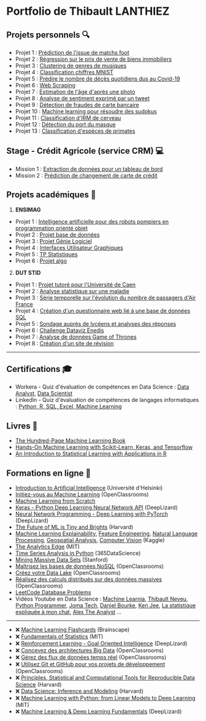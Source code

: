 # Portfolio de Thibault LANTHIEZ

## Projets personnels :mag:

* Projet 1 : [Prédiction de l'issue de matchs foot](https://github.com/ThibaultLanthiez/Prediction-issue-matchs-foot)
* Projet 2 : [Régression sur le prix de vente de biens immobiliers](https://github.com/ThibaultLanthiez/Regression-prix-vente-biens-immobiliers)
* Projet 3 : [Clustering de genres de musiques](https://github.com/ThibaultLanthiez/Clustering-genres-musiques)
* Projet 4 : [Classification chiffres MNIST](https://github.com/ThibaultLanthiez/Classification-chiffres-MNIST)
* Projet 5 : [Prédire le nombre de décès quotidiens dus au Covid-19](https://github.com/ThibaultLanthiez/Prediction-nombre-deces-quotidiens-Covid-19)
* Projet 6 : [Web Scraping](https://github.com/ThibaultLanthiez/Web-scaping)
* Projet 7 : [Estimation de l'âge d'après une photo](https://github.com/ThibaultLanthiez/Estimation-age-photo)
* Projet 8 : [Analyse de sentiment exprimé par un tweet](https://github.com/ThibaultLanthiez/Analyse-sentiment-tweet)
* Projet 9 : [Détection de fraudes de carte bancaire](https://github.com/ThibaultLanthiez/Detection-fraude-carte-bancaire)
* Projet 10 : [Machine learning pour résoudre des sudokus](https://github.com/ThibaultLanthiez/Resolveur-de-sudoku)
* Projet 11 : [Classification d'IRM de cerveau](https://github.com/ThibaultLanthiez/Classification-IRM-cerveau)
* Projet 12 : [Détection du port du masque](https://github.com/ThibaultLanthiez/Detection-port-masque)
* Projet 13 : [Classification d'espèces de primates](https://github.com/ThibaultLanthiez/Classification-especes-primates)

## Stage - Crédit Agricole (service CRM) :computer:

* Mission 1 : [Extraction de données pour un tableau de bord](https://github.com/ThibaultLanthiez/Extraction-donnees-tableau-bord)
* Mission 2 : [Prédiction de changement de carte de crédit](https://github.com/ThibaultLanthiez/Prediction-changement-carte-credit)

## Projets académiques :school_satchel:

1. **ENSIMAG**
* Projet 1 : [Intelligence artificielle pour des robots pompiers en programmation orienté objet](https://github.com/ThibaultLanthiez/Projet-Universite-Caen)
* Projet 2 : [Projet base de données](https://github.com/ThibaultLanthiez/Projet-Universite-Caen)
* Projet 3 : [Projet Génie Logiciel](https://github.com/ThibaultLanthiez/Projet-Universite-Caen)
* Projet 4 : [Interfaces Utilisateur Graphiques](https://github.com/ThibaultLanthiez/Interfaces-Utilisateur-Graphiques)
* Projet 5 : [TP Statistiques](https://github.com/ThibaultLanthiez/Projet-Universite-Caen)
* Projet 6 : [Projet algo](https://github.com/ThibaultLanthiez/Projet-Universite-Caen)

2. **DUT STID**
* Projet 1 : [Projet tutoré pour l'Université de Caen](https://github.com/ThibaultLanthiez/Projet-Universite-Caen)
* Projet 2 : [Analyse statistique sur une maladie](https://github.com/ThibaultLanthiez/Resolveur-de-sudoku)
* Projet 3 : [Série temporelle sur l'évolution du nombre de passagers d'Air France](https://github.com/ThibaultLanthiez/Resolveur-de-sudoku)
* Projet 4 : [Création d'un questionnaire web lié à une base de données SQL](https://github.com/ThibaultLanthiez/Resolveur-de-sudoku)
* Projet 5 : [Sondage auprès de lycéens et analyses des réponses](https://github.com/ThibaultLanthiez/Resolveur-de-sudoku)
* Projet 6 : [Challenge Dataviz Enedis](https://github.com/ThibaultLanthiez/Resolveur-de-sudoku)
* Projet 7 : [Analyse de données Game of Thrones](https://github.com/ThibaultLanthiez/Resolveur-de-sudoku)
* Projet 8 : [Création d'un site de révision](https://github.com/ThibaultLanthiez/Site-revision)

-----

## Certifications :mortar_board:

* Workera - Quiz d'évaluation de compétences en Data Science : [Data Analyst](https://app.workera.ai/public/candidate/certificate?code=XOFK4ULP), [Data Scientist](https://app.workera.ai/public/candidate/certificate?code=B6L1EUNU)
* LinkedIn - Quiz d'évaluation de compétences de langages informatiques : [Python, R, SQL, Excel, Machine Learning](https://www.linkedin.com/in/thibault-lanthiez-3b300b175/)

## Livres :blue_book:

* [The Hundred-Page Machine Learning Book](https://www.amazon.fr/Hundred-Page-Machine-Learning-Book-English-ebook/dp/B07MGCNKXB/ref=sr_1_1?__mk_fr_FR=%C3%85M%C3%85%C5%BD%C3%95%C3%91&crid=2WO6GK9C6JUJ0&dchild=1&keywords=100+pages+machine+learning&qid=1607118238&quartzVehicle=95-1229&replacementKeywords=pages+machine+learning&sprefix=100+pages+%2Caps%2C350&sr=8-1)
* [Hands-On Machine Learning with Scikit-Learn, Keras, and Tensorflow](https://www.amazon.fr/Hands-Machine-Learning-Scikit-learn-Tensorflow/dp/1492032646/ref=pd_lpo_14_t_0/258-0304242-3340961?_encoding=UTF8&pd_rd_i=1492032646&pd_rd_r=b7a34edd-de30-4d8f-8538-8877f20dce05&pd_rd_w=YJud1&pd_rd_wg=SescO&pf_rd_p=a9e8383d-b25d-45ec-acc2-a094dd781c31&pf_rd_r=A5E4EQYGHAPF83RPKMNT&psc=1&refRID=A5E4EQYGHAPF83RPKMNT)
* [An Introduction to Statistical Learning with Applications in R](http://faculty.marshall.usc.edu/gareth-james/ISL/)


## Formations en ligne :rocket:

* [Introduction to Artificial Intelligence](https://www.elementsofai.fr/) (Université d'Helsinki)
* [Initiez-vous au Machine Learning](https://openclassrooms.com/fr/courses/4011851-initiez-vous-au-machine-learning) (OpenClassrooms)
* [Machine Learning from Scratch](https://dafriedman97.github.io/mlbook/content/introduction.html)
* [Keras - Python Deep Learning Neural Network API](https://deeplizard.com/learn/playlist/PLZbbT5o_s2xrwRnXk_yCPtnqqo4_u2YGL) (DeepLizard)
* [Neural Network Programming - Deep Learning with PyTorch](https://deeplizard.com/learn/playlist/PLZbbT5o_s2xrfNyHZsM6ufI0iZENK9xgG) (DeepLizard)
* [The Future of ML is Tiny and Brights](https://online-learning.harvard.edu/course/future-ml-tiny-and-bright?delta=0) (Harvard)
* [Machine Learning Explainability](https://www.kaggle.com/learn/machine-learning-explainability), [Feature Engineering](https://www.kaggle.com/learn/feature-engineering), [Natural Language Processing](https://www.kaggle.com/learn/natural-language-processing), [Geospatial Analysis](https://www.kaggle.com/learn/geospatial-analysis), [Computer Vision](https://www.kaggle.com/learn/computer-vision) (Kaggle)
* [The Analytics Edge](https://www.edx.org/course/the-analytics-edge) (MIT)
* [Time Series Analysis in Python](https://365datascience.teachable.com/courses/enrolled/670446) (365DataScience)
* [Mining Massive Data Sets](https://online.stanford.edu/courses/soe-ycs0007-mining-massive-data-sets) (Stanford)
* [Maîtrisez les bases de données NoSQL](https://openclassrooms.com/fr/courses/4462426-maitrisez-les-bases-de-donnees-nosql) (OpenClassrooms)
* [Créez votre Data Lake](https://openclassrooms.com/fr/courses/4467481-creez-votre-data-lake) (OpenClassrooms)
* [Réalisez des calculs distribués sur des données massives](https://openclassrooms.com/fr/courses/4297166-realisez-des-calculs-distribues-sur-des-donnees-massives) (OpenClassrooms)
* [LeetCode Database Problems](https://leetcode.com/problemset/database/)
* Vidéos Youtube en Data Science : [Machine Learnia](https://www.youtube.com/c/MachineLearnia/featured), [Thibault Neveu](https://www.youtube.com/c/ThibaultNeveu/featured), [Python Programmer](https://www.youtube.com/c/FlickThrough/featured), [Joma Tech](https://www.youtube.com/c/JomaOppa/featured), [Daniel Bourke](https://www.youtube.com/channel/UCr8O8l5cCX85Oem1d18EezQ/featured), [Ken Jee](https://www.youtube.com/c/KenJee1/featured), [La statistique expliquée à mon chat](https://www.youtube.com/channel/UCWty1tzwZW_ZNSp5GVGteaA/featured), [Alex The Analyst](https://www.youtube.com/channel/UC7cs8q-gJRlGwj4A8OmCmXg/featured) ...

-----
* :x: [Machine Learning Flashcards](https://www.brainscape.com/subjects/technology-engineering/computer-science/machine-learning/) (Brainscape)
* :x: [Fundamentals of Statistics](https://www.edx.org/course/fundamentals-of-statistics) (MIT)
* :x: [Reinforcement Learning - Goal Oriented Intelligence](https://deeplizard.com/learn/playlist/PLZbbT5o_s2xoWNVdDudn51XM8lOuZ_Njv) (DeepLizard)
* :x: [Concevez des architectures Big Data](https://openclassrooms.com/fr/courses/4467491-concevez-des-architectures-big-data) (OpenClassrooms)
* :x: [Gérez des flux de données temps réel](https://openclassrooms.com/fr/courses/4451251-gerez-des-flux-de-donnees-temps-reel) (OpenClassrooms)
* :x: [Utilisez Git et GitHub pour vos projets de développement](https://openclassrooms.com/fr/courses/5641721-utilisez-git-et-github-pour-vos-projets-de-developpement) (OpenClassrooms)
* :x: [Principles, Statistical and Computational Tools for Reproducible Data Science](https://online-learning.harvard.edu/course/principles-statistical-and-computational-tools-reproducible-data-science?delta=1) (Harvard)
* :x: [Data Science: Inference and Modeling](https://online-learning.harvard.edu/course/data-science-inference-and-modeling?delta=1) (Harvard)
* :x: [Machine Learning with Python: from Linear Models to Deep Learning](https://www.edx.org/course/machine-learning-with-python-from-linear-models-to) (MIT)
* :x: [Machine Learning & Deep Learning Fundamentals](https://deeplizard.com/learn/playlist/PLZbbT5o_s2xq7LwI2y8_QtvuXZedL6tQU) (DeepLizard)

